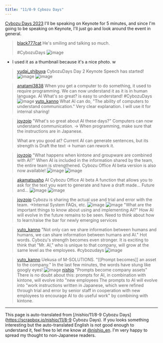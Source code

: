 ```yaml
---
title: "11/8-9 Cybozu Days"
---
```


[Cybozu Days 2023](https://days.cybozu.co.jp/)
I'll be speaking on Keynote for 5 minutes, and since I'm going to be speaking on Keynote, I'll just go and look around the event in general.

> [black777cat](https://twitter.com/black777cat/status/1722449855824715901/photo/1) He's smiling and talking so much.
>
>  #CybozuDays
>  ![image](https://gyazo.com/f19a2953157d12ec0bbbbc77ced05ba2/thumb/1000)
- I used it as a thumbnail because it's a nice photo. w

> [yudai_shibuya](https://twitter.com/yudai_shibuya/status/1722437104842727803/photo/1) CybozuDays Day 2
>  Keynote Speech has started!
>  ![image](https://pbs.twimg.com/media/F-dTaCebwAAb9yS?format=jpg&name=medium#.png) ![image](https://pbs.twimg.com/media/F-dTaCgbIAAqEHs?format=jpg&name=900x900#.png)

> [anatami3838](https://twitter.com/anatami3838/status/1722449784227938657/photo/1) When you get a computer to do something, it used to require programming.
>  We can now understand it as it is in human language.
>  AI What's so great? is easy to understand!
>  #CybozuDays
>  ![image](https://pbs.twimg.com/media/F-de8kUbAAAHEr7?format=jpg&name=medium#.png)
> [yuto_kanno](https://twitter.com/yuto_kanno/status/1722450217054969938/photo/1) What AI can do,
>  "The ability of computers to understand communication."
>  Very clear explanation.
>  I will use it for internal sharing!

> [joyzojp](https://twitter.com/joyzojp/status/1722449878293598676) "What's so great about AI these days?"
>  Computers can now understand communication.
>  → When programming, make sure that the instructions are in Japanese.
>
>  What are you good at?
>  Current AI can generate sentences, but its strength is
>  Draft the text -> human can rework it.

> [joyzojp](https://twitter.com/joyzojp/status/1722450436345741760/photo/1) "What happens when kintone and groupware are combined with AI?"
>  When AI is included in the information shared by the team, the entire team is strengthened.
>  Cybozu Office AI beta version is also now available!
>  ![image](https://pbs.twimg.com/media/F-dfidCa4AAF7fH?format=jpg&name=900x900#.png) ![image](https://pbs.twimg.com/media/F-dfidqaIAARuoz?format=jpg&name=900x900#.png)

> [akamatsusho](https://twitter.com/akamatsusho/status/1722450650284613953/photo/1) AI
>  Cybozu Office AI beta
>  A function that allows you to ask for the text you want to generate and have a draft made...
>  Future and...
>  ![image](https://pbs.twimg.com/media/F-dfu-jbQAAy0ag?format=jpg&name=900x900#.png) ![image](https://pbs.twimg.com/media/F-dfu-vbEAAAJb9?format=jpg&name=900x900#.png)

> [joyzojp](https://twitter.com/joyzojp/status/1722451443549168067) Cybozu is sharing the actual use and trial and error with the team.
>  →Internal System FAQs, etc.
>  ![image](https://pbs.twimg.com/media/F-dgdBfbcAAJhAK?format=jpg&name=900x900#.png) ![image](https://pbs.twimg.com/media/F-dgdBKaAAAro0s?format=jpg&name=900x900#.png)
> "What are the important things to know about using and implementing AI?"
>  How AI will evolve in the future remains to be seen.
>  Need to think about how to learn/raise the bar for newly emerging services

> [yuto_kanno](https://twitter.com/yuto_kanno/status/1722451406978949339/photo/1) "Not only can we share information between humans and humans, we can share information between humans and AI."
>  Hot words. Cybozu's strength becomes even stronger.
>  It is exciting to think that "Mr. AI," who is unique to that company, will grow at the same level as the employees.
>  #cybozudays
>  ![image](https://pbs.twimg.com/media/F-dga6eaYAA4WUt?format=jpg&name=medium#.png)

> [yuto_kanno](https://twitter.com/yuto_kanno/status/1722456261265097009/photo/1) Uekusa of M-SOLUTIONS.
>  "[[Prompt becomes]] an asset to the company."
>  In the last few minutes, the words have stung like googly eyes!
>  ![image](https://pbs.twimg.com/media/F-dk1fhbQAAThhV?format=jpg&name=medium#.png)
> [nishio](https://twitter.com/nishio/status/1722456261265097009/photo/1) "Prompts become company assets" There is no doubt about this: prompts for AI, in combination with kintone, will evolve into "new employees The prompts to AI will evolve into "work instructions written in Japanese, which were refined through trial and error by senior staff in cooperation with new employees to encourage AI to do useful work" by combining with kintone.

---
This page is auto-translated from [/nishio/11/8-9 Cybozu Days](https://scrapbox.io/nishio/11/8-9 Cybozu Days). If you looks something interesting but the auto-translated English is not good enough to understand it, feel free to let me know at [@nishio_en](https://twitter.com/nishio_en). I'm very happy to spread my thought to non-Japanese readers.